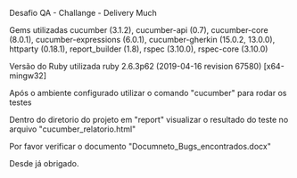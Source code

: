 Desafio QA - Challange - Delivery Much

Gems utilizadas
cucumber (3.1.2),
cucumber-api (0.7),
cucumber-core (8.0.1),
cucumber-expressions (6.0.1),
cucumber-gherkin (15.0.2, 13.0.0),
httparty (0.18.1),
report_builder (1.8),
rspec (3.10.0),
rspec-core (3.10.0)

Versão do Ruby utilizada
ruby 2.6.3p62 (2019-04-16 revision 67580) [x64-mingw32]

Após o ambiente configurado utilizar o comando "cucumber" para rodar os testes

Dentro do diretorio do projeto em "report" visualizar o resultado do teste no arquivo "cucumber_relatorio.html"

Por favor verificar o documento "Documneto_Bugs_encontrados.docx"

Desde já obrigado.
